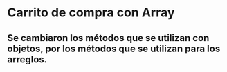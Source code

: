 # Carrito de compra con Array

## Se cambiaron los métodos que se utilizan con objetos, por los métodos que se utilizan para los arreglos.